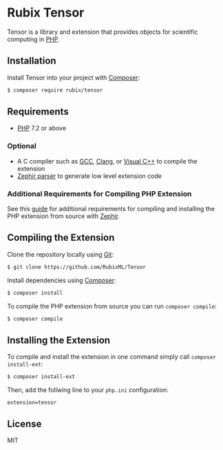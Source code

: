 # Rubix Tensor
Tensor is a library and extension that provides objects for scientific computing in [PHP](https://php.net).

## Installation
Install Tensor into your project with [Composer](https://getcomposer.org/):
```sh
$ composer require rubix/tensor
```

## Requirements
- [PHP](https://php.net) 7.2 or above

### Optional
- A C compiler such as [GCC](https://gcc.gnu.org/), [Clang](https://clang.llvm.org/), or [Visual C++](https://support.microsoft.com/en-us/help/2977003/the-latest-supported-visual-c-downloads) to compile the extension
- [Zephir parser](https://github.com/phalcon/php-zephir-parser) to generate low level extension code

### Additional Requirements for Compiling PHP Extension
See this [guide](https://docs.zephir-lang.com/0.12/en/installation) for additional requirements for compiling and installing the PHP extension from source with [Zephir](https://docs.zephir-lang.com/0.12/en/welcome).

## Compiling the Extension
Clone the repository locally using [Git](https://git-scm.com/):

```sh
$ git clone https://github.com/RubixML/Tensor
```

Install dependencies using [Composer](https://getcomposer.org/):

```sh
$ composer install
```

To compile the PHP extension from source you can run `composer compile`:

```sh
$ composer compile
```

## Installing the Extension
To compile and install the extension in one command simply call `composer install-ext`:

```sh
$ composer install-ext
```

Then, add the follwing line to your `php.ini` configuration:

```
extension=tensor
```

## License
MIT
